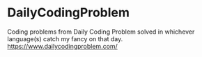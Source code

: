 # DailyCodingProblem
Coding problems from Daily Coding Problem solved in whichever language(s) catch my fancy on that day.
https://www.dailycodingproblem.com/
